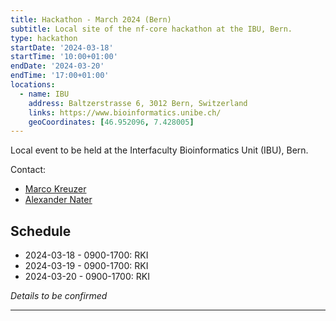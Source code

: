 ```yaml
---
title: Hackathon - March 2024 (Bern)
subtitle: Local site of the nf-core hackathon at the IBU, Bern.
type: hackathon
startDate: '2024-03-18'
startTime: '10:00+01:00'
endDate: '2024-03-20'
endTime: '17:00+01:00'
locations:
  - name: IBU
    address: Baltzerstrasse 6, 3012 Bern, Switzerland
    links: https://www.bioinformatics.unibe.ch/
    geoCoordinates: [46.952096, 7.428005]
---
```


Local event to be held at the Interfaculty Bioinformatics Unit (IBU), Bern.

Contact:

- [<i class="fab fa-slack"></i> Marco Kreuzer](https://nfcore.slack.com/team/U04DFQ76WAD)
- [<i class="fab fa-slack"></i> Alexander Nater](https://nfcore.slack.com/team/U04LPGYGADQ)

## Schedule

- 2024-03-18 - 0900-1700: RKI
- 2024-03-19 - 0900-1700: RKI
- 2024-03-20 - 0900-1700: RKI

_Details to be confirmed_

---
